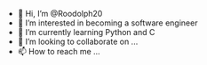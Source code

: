 - 👋 Hi, I’m @Roodolph20
- 👀 I’m interested in becoming a software engineer
- 🌱 I’m currently learning Python and C
- 💞️ I’m looking to collaborate on ...
- 📫 How to reach me ...

<!---
Roodolph20/Roodolph20 is a ✨ special ✨ repository because its `README.md` (this file) appears on your GitHub profile.
You can click the Preview link to take a look at your changes.
--->
